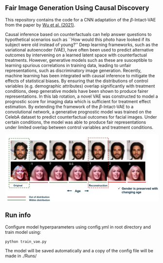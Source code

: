 ##  Fair Image Generation Using Causal Discovery

This repository contains the code for a CNN adaptation of the $\beta$-Intact-VAE from the paper by [Wu et al. (2021)](https://arxiv.org/abs/2110.05225).

Causal inference based on counterfactuals can help answer questions to hypothetical scenarios such as ``How would this photo have looked if its subject were old instead of young?'' Deep learning frameworks, such as the variational autoencoder (VAE), have often been used to predict alternative outcomes by intervening on a learned latent space with counterfactual treatments. However, generative models such as these are susceptible to learning spurious correlations in training data, leading to unfair representations, such as discriminatory image generation. Recently, machine learning has been integrated with causal inference to mitigate the effects of statistical biases. By ensuring that the distributions of control variables (e.g. demographic attributes) overlap significantly with treatment conditions, deep generative models have been shown to produce fairer representations. In this lab rotation, a novel VAE was constructed to model a prognostic score for imaging data which is sufficient for treatment effect estimation. By extending the framework of the $\beta$-Intact-VAE to a convolutional network, a generative prognostic model was trained on the CelebA dataset to predict counterfactual outcomes for facial images. Under certain conditions, the model was able to produce fair representations under limited overlap between control variables and treatment conditions.


![image info](./Images/t_age.png)


## Run info
Configure model hyperparameters using config.yml in root directory and train model using:

```
python train_vae.py
```

The model will be saved automatically and a copy of the config file will be made in ./Runs/

